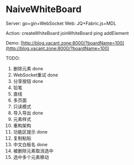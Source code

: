 # NaiveWhiteBoard

Server: go+gin+WebSocket
Web: JQ+Fabric.js+MDL

Action:
createWhiteBoard
joinWhiteBoard
ping
addElement

Demo: [http://blog.vacant.zone:8000/?boardName=100](http://blog.vacant.zone:8000/?boardName=100)

TODO:
1. 删除元素         done
2. WebSocket重试   done
3. 分享按钮         done
4. 铅笔
5. 直线
6. 多页面
7. 只读模式
8. 导入导出        done
9. 元素样式
10. 重构架构
11. 功能区提示      done
12. 复制粘贴
13. 中文白板名      done
14. 被删除元素取消选中
15. 选中多个元素移动